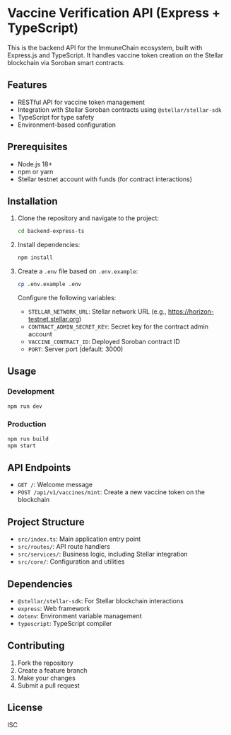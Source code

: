 # Vaccine Verification API (Express + TypeScript)

This is the backend API for the ImmuneChain ecosystem, built with Express.js and TypeScript. It handles vaccine token creation on the Stellar blockchain via Soroban smart contracts.

## Features

- RESTful API for vaccine token management
- Integration with Stellar Soroban contracts using `@stellar/stellar-sdk`
- TypeScript for type safety
- Environment-based configuration

## Prerequisites

- Node.js 18+
- npm or yarn
- Stellar testnet account with funds (for contract interactions)

## Installation

1. Clone the repository and navigate to the project:
   ```bash
   cd backend-express-ts
   ```

2. Install dependencies:
   ```bash
   npm install
   ```

3. Create a `.env` file based on `.env.example`:
   ```bash
   cp .env.example .env
   ```

   Configure the following variables:
   - `STELLAR_NETWORK_URL`: Stellar network URL (e.g., https://horizon-testnet.stellar.org)
   - `CONTRACT_ADMIN_SECRET_KEY`: Secret key for the contract admin account
   - `VACCINE_CONTRACT_ID`: Deployed Soroban contract ID
   - `PORT`: Server port (default: 3000)

## Usage

### Development
```bash
npm run dev
```

### Production
```bash
npm run build
npm start
```

## API Endpoints

- `GET /`: Welcome message
- `POST /api/v1/vaccines/mint`: Create a new vaccine token on the blockchain

## Project Structure

- `src/index.ts`: Main application entry point
- `src/routes/`: API route handlers
- `src/services/`: Business logic, including Stellar integration
- `src/core/`: Configuration and utilities

## Dependencies

- `@stellar/stellar-sdk`: For Stellar blockchain interactions
- `express`: Web framework
- `dotenv`: Environment variable management
- `typescript`: TypeScript compiler

## Contributing

1. Fork the repository
2. Create a feature branch
3. Make your changes
4. Submit a pull request

## License

ISC
